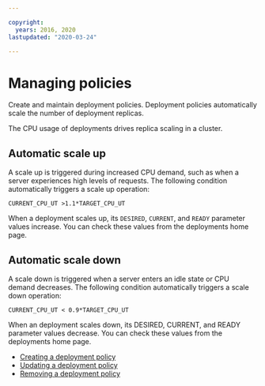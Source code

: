 ```yaml
---

copyright:
  years: 2016, 2020
lastupdated: "2020-03-24"

---
```


# Managing policies

Create and maintain deployment policies. Deployment policies automatically scale the number of deployment replicas.

The CPU usage of deployments drives replica scaling in a cluster.

## Automatic scale up

A scale up is triggered during increased CPU demand, such as when a server experiences high levels of requests. The following condition automatically triggers a scale up operation:

```
CURRENT_CPU_UT >1.1*TARGET_CPU_UT
```

When a deployment scales up, its `DESIRED`, `CURRENT`, and `READY` parameter values increase. You can check these values from the deployments home page. 

## Automatic scale down

A scale down is triggered when a server enters an idle state or CPU demand decreases. The following condition automatically triggers a scale down operation:

```
CURRENT_CPU_UT < 0.9*TARGET_CPU_UT
```

When an deployment scales down, its DESIRED, CURRENT, and READY parameter values decrease. You can check these values from the deployments home page. 

- [Creating a deployment policy](../compliance/create_policy.md)
- [Updating a deployment policy](../compliance/update_policy.md)
- [Removing a deployment policy](../compliance/remove_policy.md)
